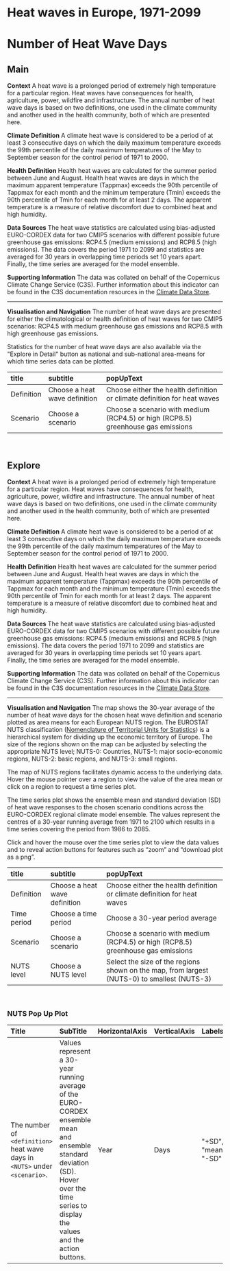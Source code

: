 
Heat waves in Europe, 1971-2099
===============================

# Number of Heat Wave Days

## Main


**Context**
A heat wave is a prolonged period of extremely high temperature for a particular region.  Heat waves have consequences for health, agriculture, power, wildfire and infrastructure.  The annual number of heat wave days is based on two definitions, one used in the climate community and another used in the health community, both of which are presented here.

**Climate Definition**
A climate heat wave is considered to be a period of at least 3 consecutive days on which the daily maximum temperature exceeds the 99th percentile of the daily maximum temperatures of the May to September season for the control period of 1971 to 2000.

**Health Definition**
Health heat waves are calculated for the summer period between June and August. Health heat waves are days in which the maximum apparent temperature (Tappmax) exceeds the 90th percentile of Tappmax for each month and the minimum temperature (Tmin) exceeds the 90th percentile of Tmin for each month for at least 2 days.  The apparent temperature is a measure of relative discomfort due to combined heat and high humidity.

**Data Sources**
The heat wave statistics are calculated using bias-adjusted EURO-CORDEX data for two CMIP5 scenarios with different possible future greenhouse gas emissions: RCP4.5 (medium emissions) and RCP8.5 (high emissions). The data covers the period 1971 to 2099 and statistics are averaged for 30 years in overlapping time periods set 10 years apart.  Finally, the time series are averaged for the model ensemble.

**Supporting Information**
The data was collated on behalf of the Copernicus Climate Change Service (C3S).  Further information about this indicator can be found in the C3S documentation resources in the [Climate Data Store](https://cds.climate.copernicus.eu/cdsapp#!/dataset/sis-heat-and-cold-spells?tab=overview).

***

**Visualisation and Navigation**
The number of heat wave days are presented for either the climatological or health definition of heat waves for two CMIP5 scenarios: RCP4.5 with medium greenhouse gas emissions and RCP8.5 with high greenhouse gas emissions.

Statistics for the number of heat wave days are also available via the "Explore in Detail" button as national and sub-national area-means for which time series data can be plotted.  

|title|subtitle|popUpText|
| :--- | :--- | :--- |
|Definition|Choose a heat wave definition|Choose either the health definition or climate definition for heat waves|
|Scenario|Choose a scenario|Choose a scenario with medium (RCP4.5) or high (RCP8.5) greenhouse gas emissions|


<br />  

## Explore


**Context**
A heat wave is a prolonged period of extremely high temperature for a particular region.  Heat waves have consequences for health, agriculture, power, wildfire and infrastructure.  The annual number of heat wave days is based on two definitions, one used in the climate community and another used in the health community, both of which are presented here.

**Climate Definition**
A climate heat wave is considered to be a period of at least 3 consecutive days on which the daily maximum temperature exceeds the 99th percentile of the daily maximum temperatures of the May to September season for the control period of 1971 to 2000.

**Health Definition**
Health heat waves are calculated for the summer period between June and August. Health heat waves are days in which the maximum apparent temperature (Tappmax) exceeds the 90th percentile of Tappmax for each month and the minimum temperature (Tmin) exceeds the 90th percentile of Tmin for each month for at least 2 days.  The apparent temperature is a measure of relative discomfort due to combined heat and high humidity.

**Data Sources**
The heat wave statistics are calculated using bias-adjusted EURO-CORDEX data for two CMIP5 scenarios with different possible future greenhouse gas emissions: RCP4.5 (medium emissions) and RCP8.5 (high emissions). The data covers the period 1971 to 2099 and statistics are averaged for 30 years in overlapping time periods set 10 years apart.  Finally, the time series are averaged for the model ensemble.

**Supporting Information**
The data was collated on behalf of the Copernicus Climate Change Service (C3S).  Further information about this indicator can be found in the C3S documentation resources in the [Climate Data Store](https://cds.climate.copernicus.eu/cdsapp#!/dataset/sis-heat-and-cold-spells?tab=overview).

***

**Visualisation and Navigation**
The map shows the 30-year average of the number of heat wave days for the chosen heat wave definition and scenario plotted as area means for each European NUTS region. The EUROSTAT NUTS classification ([Nomenclature of Territorial Units for Statistics](https://ec.europa.eu/eurostat/web/nuts/background)) is a hierarchical system for dividing up the economic territory of Europe. The size of the regions shown on the map can be adjusted by selecting the appropriate NUTS level; NUTS-0: Countries, NUTS-1: major socio-economic regions, NUTS-2: basic regions, and NUTS-3: small regions.

The map of NUTS regions facilitates dynamic access to the underlying data. Hover the mouse pointer over a region to view the value of the area mean or click on a region to request a time series plot.

The time series plot shows the ensemble mean and standard deviation (SD) of heat wave responses to the chosen scenario conditions across the EURO-CORDEX regional climate model ensemble. The values represent the centres of a 30-year running average from 1971 to 2100 which results in a time series covering the period from 1986 to 2085.

Click and hover the mouse over the time series plot to view the data values and to reveal action buttons for features such as “zoom” and “download plot as a png”.  

|title|subtitle |popUpText|
| :--- | :--- | :--- |
|Definition|Choose a heat wave definition|Choose either the health definition or climate definition for heat waves|
|Time period|Choose a time period|Choose a 30-year period average|
|Scenario|Choose a scenario|Choose a scenario with medium (RCP4.5) or high (RCP8.5) greenhouse gas emissions|
|NUTS level|Choose a NUTS level|Select the size of the regions shown on the map, from largest (NUTS-0) to smallest (NUTS-3)|


<br />  

### NUTS Pop Up Plot

|Title|SubTitle|HorizontalAxis|VerticalAxis|Labels|
| :--- | :--- | :--- | :--- | :--- |
|The number of `<definition>` heat wave days in `<NUTS>` under `<scenario>`.|Values represent a 30-year running average of the EURO-CORDEX ensemble mean and ensemble standard deviation (SD). Hover over the time series to display the values and the action buttons.|Year|Days|"+SD", "mean", "-SD"|
